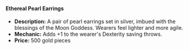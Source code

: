 #### Ethereal Pearl Earrings
- **Description:** A pair of pearl earrings set in silver, imbued with the blessings of the Moon Goddess. Wearers feel lighter and more agile.
- **Mechanic:** Adds +1 to the wearer's Dexterity saving throws.
- **Price:** 500 gold pieces